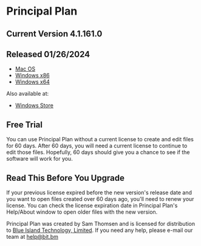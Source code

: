 # Principal Plan

## Current Version 4.1.161.0

## Released 01/26/2024

* [Mac OS     ](https://www.pplan.com/files/pplan/PPlan-4.1.161.0.osx.pkg)
* [Windows x86](https://www.pplan.com/files/pplan/PPlan-4.1.161.0.x86.msi)
* [Windows x64](https://www.pplan.com/files/pplan/PPlan-4.1.161.0.x64.msi)

Also available at:

* [Windows Store](https://apps.microsoft.com/store/detail/principal-plan/XP89GTR9ZM6B3Q)

## Free Trial

You can use Principal Plan without a current license to create and edit files for 60 days. After 60 days, you will need a current license to continue to edit those files. Hopefully, 60 days should give you a chance to see if the software will work for you.

## Read This Before You Upgrade

If your previous license expired before the new version's release date and you want to open files created over 60 days ago, you'll need to renew your license. You can check the license expiration date in Principal Plan's Help/About window to open older files with the new version.

Principal Plan was created by Sam Thomsen and is licensed for distribution to [Blue Island Technology, Limited](https://www.bit.bm). If you need any help, please e-mail our team at [help@bit.bm](mailto:help@bit.bm)
